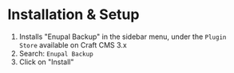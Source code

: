 # Installation & Setup

1.  Installs "Enupal Backup" in the sidebar menu, under the `Plugin Store` available on Craft CMS 3.x
2.  Search: `Enupal Backup`
3.  Click on "Install"